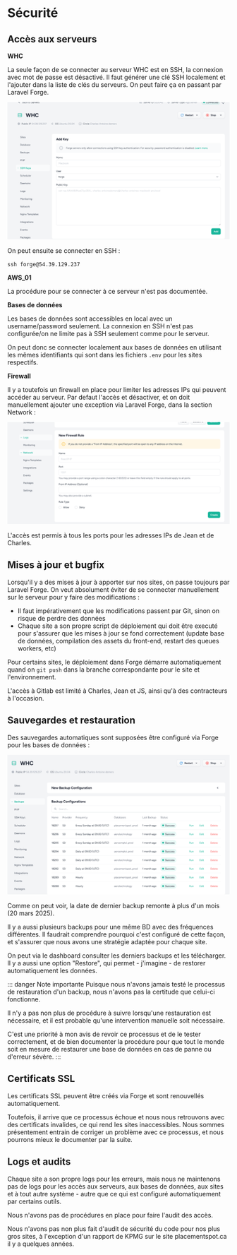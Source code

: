 # Sécurité

## Accès aux serveurs

**WHC**

La seule façon de se connecter au serveur WHC est en SSH, la connexion avec mot de passe est désactivé. Il faut générer une clé SSH localement et l'ajouter dans la liste de clés du serveurs. On peut faire ça en passant par Laravel Forge.

![](./../assets/securite_1.png)

On peut ensuite se connecter en SSH : 

```
ssh forge@54.39.129.237
```

**AWS_01**

La procédure pour se connecter à ce serveur n'est pas documentée.

**Bases de données**

Les bases de données sont accessibles en local avec un username/password seulement. La connexion en SSH n'est pas configurée/on ne limite pas à SSH seulement comme pour le serveur.

On peut donc se connecter localement aux bases de données en utilisant les mêmes identifiants qui sont dans les fichiers `.env` pour les sites respectifs.

**Firewall**

Il y a toutefois un firewall en place pour limiter les adresses IPs qui peuvent accéder au serveur. Par defaut l'accès et désactiver, et on doit manuellement ajouter une exception via Laravel Forge, dans la section Network :

![](./../assets/securite_2.png)

L'accès est permis à tous les ports pour les adresses IPs de Jean et de Charles.

## Mises à jour et bugfix

Lorsqu'il y a des mises à jour à apporter sur nos sites, on passe toujours par Laravel Forge. On veut absolument éviter de se connecter manuellement sur le serveur pour y faire des modifications : 

- Il faut impérativement que les modifications passent par Git, sinon on risque de perdre des données
- Chaque site a son propre script de déploiement qui doit être executé pour s'assurer que les mises à jour se fond correctement (update base de données, compilation des assets du front-end, restart des queues workers, etc)

Pour certains sites, le déploiement dans Forge démarre automatiquement quand on `git push` dans la branche correspondante pour le site et l'environnement.

L'accès à Gitlab est limité à Charles, Jean et JS, ainsi qu'à des contracteurs à l'occasion.

## Sauvegardes et restauration

Des sauvegardes automatiques sont supposées être configuré via Forge pour les bases de données : 

![](./../assets/securite_3.png)

Comme on peut voir, la date de dernier backup remonte à plus d'un mois (20 mars 2025).

Il y a aussi plusieurs backups pour une même BD avec des fréquences différentes. Il faudrait comprendre pourquoi c'est configuré de cette façon, et s'assurer que nous avons une stratégie adaptée pour chaque site.

On peut via le dashboard consulter les derniers backups et les télécharger. Il y a aussi une option "Restore", qui permet - j'imagine - de restorer automatiquement les données.

::: danger Note importante
Puisque nous n'avons jamais testé le processus de restauration d'un backup, nous n'avons pas la certitude que celui-ci fonctionne.

Il n'y a pas non plus de procédure à suivre lorsqu'une restauration est nécessaire, et il est probable qu'une intervention manuelle soit nécessaire.

C'est une priorité à mon avis de revoir ce processus et de le tester correctement, et de bien documenter la procédure pour que tout le monde soit en mesure de restaurer une base de données en cas de panne ou d'erreur sévère.
:::

## Certificats SSL

Les certificats SSL peuvent être créés via Forge et sont renouvellés automatiquement.

Toutefois, il arrive que ce processus échoue et nous nous retrouvons avec des certificats invalides, ce qui rend les sites inaccessibles. Nous sommes présentement entrain de corriger un problème avec ce processus, et nous pourrons mieux le documenter par la suite.

## Logs et audits

Chaque site a son propre logs pour les erreurs, mais nous ne maintenons pas de logs pour les accès aux serveurs, aux bases de données, aux sites et à tout autre système - autre que ce qui est configuré automatiquement par certains outils.

Nous n'avons pas de procédures en place pour faire l'audit des accès.

Nous n'avons pas non plus fait d'audit de sécurité du code pour nos plus gros sites, à l'exception d'un rapport de KPMG sur le site placementspot.ca il y a quelques années.